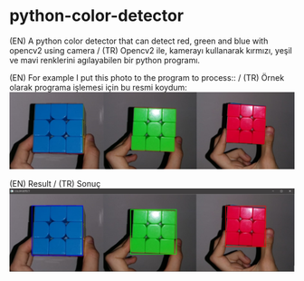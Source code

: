 # python-color-detector
(EN) A python color detector that can detect red, green and blue with opencv2 using camera / (TR) Opencv2 ile, kamerayı kullanarak  kırmızı, yeşil ve mavi renklerini agılayabilen bir python programı.

(EN) For example I put this photo to the program to process:: / (TR) Örnek olarak programa işlemesi için bu resmi koydum:
![alt text](https://github.com/SukruGokk/python-color-detector/blob/master/mixed.jpg)

(EN) Result / (TR) Sonuç
![alt text](https://github.com/SukruGokk/python-color-detector/blob/master/mixedResult.jpg)
